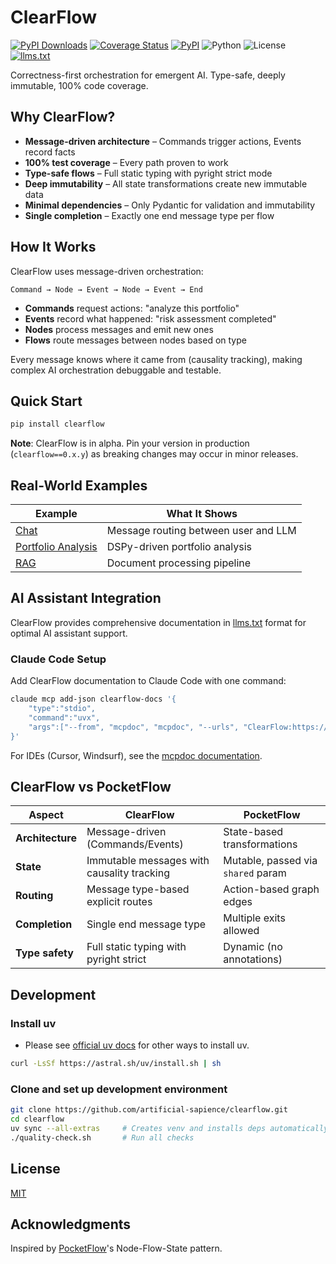 # ClearFlow

[![PyPI Downloads](https://static.pepy.tech/personalized-badge/clearflow?period=total&units=INTERNATIONAL_SYSTEM&left_color=BLACK&right_color=GREEN&left_text=downloads)](https://pepy.tech/projects/clearflow)
[![Coverage Status](https://coveralls.io/repos/github/artificial-sapience/clearflow/badge.svg?branch=main)](https://coveralls.io/github/artificial-sapience/clearflow?branch=main)
[![PyPI](https://badge.fury.io/py/clearflow.svg)](https://pypi.org/project/clearflow/)
![Python](https://img.shields.io/badge/Python-3.13%2B-blue)
![License](https://img.shields.io/badge/License-MIT-yellow)
[![llms.txt](https://img.shields.io/badge/llms.txt-green)](https://raw.githubusercontent.com/artificial-sapience/clearflow/main/llms.txt)

Correctness-first orchestration for emergent AI. Type-safe, deeply immutable, 100% code coverage.

## Why ClearFlow?

- **Message-driven architecture** – Commands trigger actions, Events record facts
- **100% test coverage** – Every path proven to work
- **Type-safe flows** – Full static typing with pyright strict mode
- **Deep immutability** – All state transformations create new immutable data
- **Minimal dependencies** – Only Pydantic for validation and immutability
- **Single completion** – Exactly one end message type per flow

## How It Works

ClearFlow uses message-driven orchestration:

```text
Command → Node → Event → Node → Event → End
```

- **Commands** request actions: "analyze this portfolio"
- **Events** record what happened: "risk assessment completed"
- **Nodes** process messages and emit new ones
- **Flows** route messages between nodes based on type

Every message knows where it came from (causality tracking), making complex AI orchestration debuggable and testable.

## Quick Start

```bash
pip install clearflow
```

**Note**: ClearFlow is in alpha. Pin your version in production (`clearflow==0.x.y`) as breaking changes may occur in minor releases.

## Real-World Examples

| Example | What It Shows |
|---------|---------------|
| [Chat](examples/chat/) | Message routing between user and LLM |
| [Portfolio Analysis](examples/portfolio_analysis/) | DSPy-driven portfolio analysis |
| [RAG](examples/rag/) | Document processing pipeline |

## AI Assistant Integration

ClearFlow provides comprehensive documentation in [llms.txt](https://llmstxt.org/) format for optimal AI assistant support.

### Claude Code Setup

Add ClearFlow documentation to Claude Code with one command:

```bash
claude mcp add-json clearflow-docs '{
    "type":"stdio",
    "command":"uvx",
    "args":["--from", "mcpdoc", "mcpdoc", "--urls", "ClearFlow:https://raw.githubusercontent.com/artificial-sapience/clearflow/main/llms.txt"]
}'
```

For IDEs (Cursor, Windsurf), see the [mcpdoc documentation](https://github.com/langchain-ai/mcpdoc#configuration).

## ClearFlow vs PocketFlow

| Aspect | ClearFlow | PocketFlow |
|--------|-----------|------------|
| **Architecture** | Message-driven (Commands/Events) | State-based transformations |
| **State** | Immutable messages with causality tracking | Mutable, passed via `shared` param |
| **Routing** | Message type-based explicit routes | Action-based graph edges |
| **Completion** | Single end message type | Multiple exits allowed |
| **Type safety** | Full static typing with pyright strict | Dynamic (no annotations) |

## Development

### Install uv

- Please see [official uv docs](https://docs.astral.sh/uv/getting-started/installation/#installation-methods) for other ways to install uv.

```bash
curl -LsSf https://astral.sh/uv/install.sh | sh
```

### Clone and set up development environment

```bash
git clone https://github.com/artificial-sapience/clearflow.git
cd clearflow
uv sync --all-extras     # Creates venv and installs deps automatically
./quality-check.sh       # Run all checks
```

## License

[MIT](LICENSE)

## Acknowledgments

Inspired by [PocketFlow](https://github.com/The-Pocket/PocketFlow)'s Node-Flow-State pattern.
